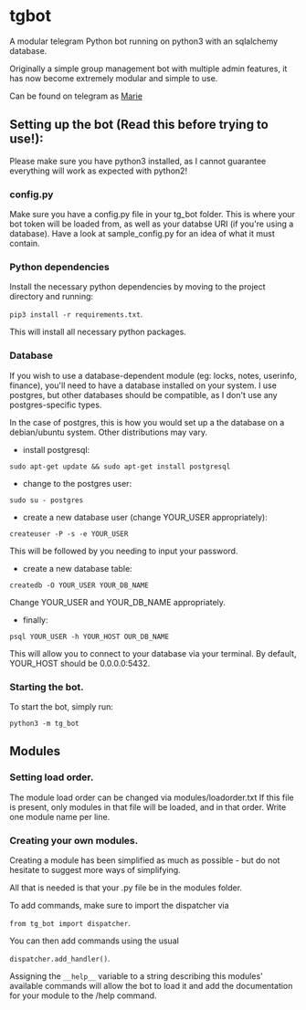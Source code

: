 # tgbot
A modular telegram Python bot running on python3 with an sqlalchemy database.

Originally a simple group management bot with multiple admin features, it has now become extremely modular and simple to use.

Can be found on telegram as [Marie](t.me/BanhammerMarie_bot)

## Setting up the bot (Read this before trying to use!):
Please make sure you have python3 installed, as I cannot guarantee everything will work as expected with python2!

### config.py

Make sure you have a config.py file in your tg_bot folder. This is where your bot token will be loaded from, as well as your databse URI (if you're using a database).
Have a look at sample_config.py for an idea of what it must contain.

### Python dependencies

Install the necessary python dependencies by moving to the project directory and running:

`pip3 install -r requirements.txt`.

This will install all necessary python packages.

### Database

If you wish to use a database-dependent module (eg: locks, notes, userinfo, finance),
you'll need to have a database installed on your system. I use postgres, but other
databases should be compatible, as I don't use any postgres-specific types.

In the case of postgres, this is how you would set up a the database on a debian/ubuntu system. Other distributions may vary.

- install postgresql:

`sudo apt-get update && sudo apt-get install postgresql`

- change to the postgres user:

`sudo su - postgres`

- create a new database user (change YOUR_USER appropriately):

`createuser -P -s -e YOUR_USER`

This will be followed by you needing to input your password.

- create a new database table:

`createdb -O YOUR_USER YOUR_DB_NAME`

Change YOUR_USER and YOUR_DB_NAME appropriately.

- finally:

`psql YOUR_USER -h YOUR_HOST OUR_DB_NAME`

This will allow you to connect to your database via your terminal.
By default, YOUR_HOST should be 0.0.0.0:5432.

### Starting the bot.

To start the bot, simply run:

`python3 -m tg_bot`

## Modules
### Setting load order.

The module load order can be changed via modules/loadorder.txt
If this file is present, only modules in that file will be loaded, and in that order.
Write one module name per line.

### Creating your own modules.

Creating a module has been simplified as much as possible - but do not hesitate to suggest more ways of simplifying.

All that is needed is that your .py file be in the modules folder.

To add commands, make sure to import the dispatcher via

`from tg_bot import dispatcher`.

You can then add commands using the usual

`dispatcher.add_handler()`.

Assigning the `__help__` variable to a string describing this modules' available
commands will allow the bot to load it and add the documentation for
your module to the /help command.
